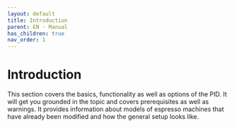 ```yaml
---
layout: default
title: Introduction
parent: EN - Manual
has_children: true
nav_order: 1
---
```


# Introduction

This section covers the basics, functionality as well as options of the PID. It will get you grounded in the topic and covers prerequisites as well as warnings. It provides information about models of espresso machines that have already been modified and how the general setup looks like.
